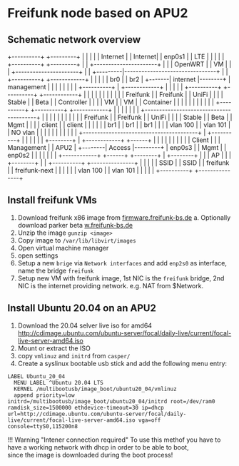 # Freifunk node based on APU2

## Schematic network overview

+----------+ +---------+
|          | |         |
| Internet | | Internet|
|  enp0s1  | |   LTE   |
|          | |         |
+----------+ +---------+
      |           |
+----------------------+
|                      |
|        OpenWRT       |
|          VM          |
|                      |
+----------------------+
            |         |
            +---------|--------------------------------+
                      |                                |
                   +----------+                  +------------+
                   |          |                  |            |
                   |    br0   |                  |    br2     |
           +-------| internet |--------+         | management |
           |       |          |        |         |            |
           |       +----------+        |         +------------+
           |             |             |               | |
     +----------+  +----------+  +------------+        | |
     |          |  |          |  |            |        | |
     | Freifunk |  | Freifunk |  |   UniFi    |        | |
     |  Stable  |  |   Beta   |  | Controller |        | |
     |    VM    |  |    VM    |  |  Container |        | |
     |          |  |          |  |            |        | |
     +----------+  +----------+  +------------+        | |
           |             |             |               | |
     +----------------------------------------+        | |
     |          |  |          |  |            |        | |
     | Freifunk |  | Freifunk |  |    UniFi   |        | |
     |  Stable  |  |   Beta   |  |    Mgmt    |        | |
     |  client  |  |  client  |  |            |        | |
     |    br1   |  |    br1   |  |     br1    |        | |
     | vlan 100 |  | vlan 101 |  |   NO vlan  |        | |
     |          |  |          |  |            |        | |
     +----------------------------------------+        | +----------+
           |             |             |               |            |
           |        +--------+         |         +------------+  +------+
           |        |        |         |         |            |  |      |
           |        | Client |         |         | Management |  | APU2 |
           +--------| Access |---------+         |   enp0s3   |  | Mgmt |
                    | enp0s2 |                   |            |  |      |
                    |        |                   +------------+  +------+
                    +--------+
                         |
                    +--------+
                    |        |
                    |   AP   |
                    |        |
                    +--------+
                     |      |
             +----------+ +---------------+
             |          | |               |
             |   SSID   | |     SSID      |
             | freifunk | | freifunk-next |
             |          | |               |
             | vlan 100 | |   vlan 101    |
             |          | |               |
             +----------+ +---------------+

## Install freifunk VMs

1. Download freifunk x86 image from [firmware.freifunk-bs.de](https://firmware.freifunk-bs.de/#stable)
    a. Optionally download parker beta [w.freifunk-bs.de](http://w.freifunk-bs.de/)
2. Unzip the image `gunzip <image>`
3. Copy image to `/var/lib/libvirt/images`
4. Open virtual machine manager
5. open settings
6. Setup a new `brige` via `Network interfaces` and add `enp2s0` as interface, name the bridge `freifunk`
7. Setup new VM with freifunk image, 1st NIC is the `freifunk` bridge, 2nd NIC is the internet providing network. e.g. NAT from $Network.


## Install Ubuntu 20.04 on an APU2

1. Download the 20.04 selver live iso for amd64 <http://cdimage.ubuntu.com/ubuntu-server/focal/daily-live/current/focal-live-server-amd64.iso>
2. Mount or extract the ISO
3. copy `vmlinuz` and `initrd` from `casper/`
4. Create a syslinux bootable usb stick and add the following menu entry:
```
LABEL Ubuntu_20_04
  MENU LABEL ^Ubuntu 20.04 LTS
  KERNEL /multibootusb/image_boot/ubuntu20_04/vmlinuz
  append priority=low initrd=/multibootusb/image_boot/ubuntu20_04/initrd root=/dev/ram0 ramdisk_size=1500000 ethdevice-timeout=30 ip=dhcp url=http://cdimage.ubuntu.com/ubuntu-server/focal/daily-live/current/focal-live-server-amd64.iso vga=off console=ttyS0,115200n8
```

!!! Warning "Intener connection required"
    To use this methof you have to have a working network with dhcp in order to be able to boot,  
    since the image is downloaded during the boot process!
